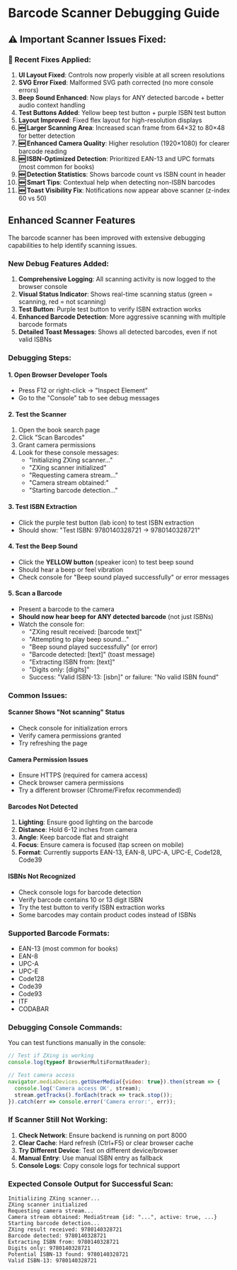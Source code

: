 # Barcode Scanner Debugging Guide

## ⚠️ Important Scanner Issues Fixed:

### 🔧 Recent Fixes Applied:
1. **UI Layout Fixed**: Controls now properly visible at all screen resolutions
2. **SVG Error Fixed**: Malformed SVG path corrected (no more console errors)  
3. **Beep Sound Enhanced**: Now plays for ANY detected barcode + better audio context handling
4. **Test Buttons Added**: Yellow beep test button + purple ISBN test button
5. **Layout Improved**: Fixed flex layout for high-resolution displays
6. **🆕 Larger Scanning Area**: Increased scan frame from 64×32 to 80×48 for better detection
7. **🆕 Enhanced Camera Quality**: Higher resolution (1920×1080) for clearer barcode reading
8. **🆕 ISBN-Optimized Detection**: Prioritized EAN-13 and UPC formats (most common for books)
9. **🆕 Detection Statistics**: Shows barcode count vs ISBN count in header
10. **🆕 Smart Tips**: Contextual help when detecting non-ISBN barcodes
11. **🆕 Toast Visibility Fix**: Notifications now appear above scanner (z-index 60 vs 50)

## Enhanced Scanner Features

The barcode scanner has been improved with extensive debugging capabilities to help identify scanning issues.

### New Debug Features Added:

1. **Comprehensive Logging**: All scanning activity is now logged to the browser console
2. **Visual Status Indicator**: Shows real-time scanning status (green = scanning, red = not scanning)
3. **Test Button**: Purple test button to verify ISBN extraction works
4. **Enhanced Barcode Detection**: More aggressive scanning with multiple barcode formats
5. **Detailed Toast Messages**: Shows all detected barcodes, even if not valid ISBNs

### Debugging Steps:

#### 1. Open Browser Developer Tools
- Press F12 or right-click → "Inspect Element"
- Go to the "Console" tab to see debug messages

#### 2. Test the Scanner
1. Open the book search page
2. Click "Scan Barcodes"
3. Grant camera permissions
4. Look for these console messages:
   - "Initializing ZXing scanner..."
   - "ZXing scanner initialized"
   - "Requesting camera stream..."
   - "Camera stream obtained:"
   - "Starting barcode detection..."

#### 3. Test ISBN Extraction
- Click the purple test button (lab icon) to test ISBN extraction
- Should show: "Test ISBN: 9780140328721 → 9780140328721"

#### 4. Test the Beep Sound
- Click the **YELLOW button** (speaker icon) to test beep sound
- Should hear a beep or feel vibration
- Check console for "Beep sound played successfully" or error messages

#### 5. Scan a Barcode
- Present a barcode to the camera
- **Should now hear beep for ANY detected barcode** (not just ISBNs)
- Watch the console for:
   - "ZXing result received: [barcode text]"
   - "Attempting to play beep sound..."
   - "Beep sound played successfully" (or error)
   - "Barcode detected: [text]" (toast message)
   - "Extracting ISBN from: [text]"
   - "Digits only: [digits]"
   - Success: "Valid ISBN-13: [isbn]" or failure: "No valid ISBN found"

### Common Issues:

#### Scanner Shows "Not scanning" Status
- Check console for initialization errors
- Verify camera permissions granted
- Try refreshing the page

#### Camera Permission Issues
- Ensure HTTPS (required for camera access)
- Check browser camera permissions
- Try a different browser (Chrome/Firefox recommended)

#### Barcodes Not Detected
1. **Lighting**: Ensure good lighting on the barcode
2. **Distance**: Hold 6-12 inches from camera
3. **Angle**: Keep barcode flat and straight
4. **Focus**: Ensure camera is focused (tap screen on mobile)
5. **Format**: Currently supports EAN-13, EAN-8, UPC-A, UPC-E, Code128, Code39

#### ISBNs Not Recognized
- Check console logs for barcode detection
- Verify barcode contains 10 or 13 digit ISBN
- Try the test button to verify ISBN extraction works
- Some barcodes may contain product codes instead of ISBNs

### Supported Barcode Formats:
- EAN-13 (most common for books)
- EAN-8
- UPC-A
- UPC-E
- Code128
- Code39
- Code93
- ITF
- CODABAR

### Debugging Console Commands:

You can test functions manually in the console:

```javascript
// Test if ZXing is working
console.log(typeof BrowserMultiFormatReader);

// Test camera access
navigator.mediaDevices.getUserMedia({video: true}).then(stream => {
  console.log('Camera access OK', stream);
  stream.getTracks().forEach(track => track.stop());
}).catch(err => console.error('Camera error:', err));
```

### If Scanner Still Not Working:

1. **Check Network**: Ensure backend is running on port 8000
2. **Clear Cache**: Hard refresh (Ctrl+F5) or clear browser cache
3. **Try Different Device**: Test on different device/browser
4. **Manual Entry**: Use manual ISBN entry as fallback
5. **Console Logs**: Copy console logs for technical support

### Expected Console Output for Successful Scan:

```
Initializing ZXing scanner...
ZXing scanner initialized
Requesting camera stream...
Camera stream obtained: MediaStream {id: "...", active: true, ...}
Starting barcode detection...
ZXing result received: 9780140328721
Barcode detected: 9780140328721
Extracting ISBN from: 9780140328721
Digits only: 9780140328721
Potential ISBN-13 found: 9780140328721
Valid ISBN-13: 9780140328721
```